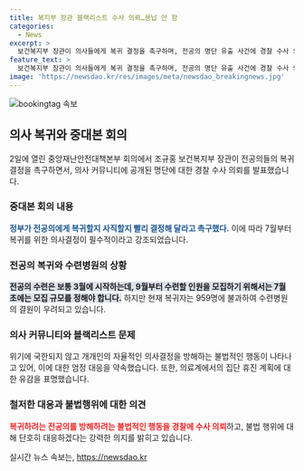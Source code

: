 ```yaml
---
title: 복지부 장관 블랙리스트 수사 의뢰…용납 안 함
categories:
  - News
excerpt: >
  보건복지부 장관이 의사들에게 복귀 결정을 촉구하며, 전공의 명단 유출 사건에 경찰 수사 의뢰하고 불법 행위 강력 대응 방침을 밝혔다. 전공의 결원 파악과 모집을 촉구하며, 복귀를 방해하는 행위는 용납할 수 없다고 강조했다. 또한, 집단 휴진 계획에 대해 유감을 표명하며 환자 생명을 최우선으로 여기길 촉구했다. 이에 대한 대응을 단호히 밝혔다.
feature_text: >
  보건복지부 장관이 의사들에게 복귀 결정을 촉구하며, 전공의 명단 유출 사건에 경찰 수사 의뢰하고 불법 행위 강력 대응 방침을 밝혔다. 전공의 결원 파악과 모집을 촉구하며, 복귀를 방해하는 행위는 용납할 수 없다고 강조했다. 또한, 집단 휴진 계획에 대해 유감을 표명하며 환자 생명을 최우선으로 여기길 촉구했다. 이에 대한 대응을 단호히 밝혔다.
image: 'https://newsdao.kr/res/images/meta/newsdao_breakingnews.jpg'
---
```


<p><img src="https://newsdao.kr/res/images/meta/newsdao_breakingnews.jpg" alt="bookingtag 속보" /></p>

<h2 data-ke-size="size26">의사 복귀와 중대본 회의</h2>

<p data-ke-size="size16">2일에 열린 중앙재난안전대책본부 회의에서 조규홍 보건복지부 장관이 전공의들의 복귀 결정을 촉구하면서, 의사 커뮤니티에 공개된 명단에 대한 경찰 수사 의뢰를 발표했습니다.</p>

<h3>중대본 회의 내용</h3>

<p data-ke-size="size16"><b><span style="color: #1a5490;">정부가 전공의에게 복귀할지 사직할지 빨리 결정해 달라고 촉구했다.</span></b> 이에 따라 7월부터 복귀를 위한 의사결정이 필수적이라고 강조되었습니다. </p>

<h3>전공의 복귀와 수련병원의 상황</h3>

<p data-ke-size="size16"><b><span style="background-color: #21538527;">전공의 수련은 보통 3월에 시작하는데, 9월부터 수련할 인원을 모집하기 위해서는 7월 초에는 모집 규모를 정해야 합니다.</span></b> 하지만 현재 복귀자는 959명에 불과하여 수련병원의 결원이 우려되고 있습니다.</p>

<h3>의사 커뮤니티와 블랙리스트 문제</h3>

<p data-ke-size="size16">위기에 국한되지 않고 개개인의 자율적인 의사결정을 방해하는 불법적인 행동이 나타나고 있어, 이에 대한 엄정 대응을 약속했습니다. 또한, 의료계에서의 집단 휴진 계획에 대한 유감을 표명했습니다.</p>

<h3>철저한 대응과 불법행위에 대한 의견</h3>

<p data-ke-size="size16"><b><span style="color: #ee2323;">복귀하려는 전공의를 방해하려는 불법적인 행동을 경찰에 수사 의뢰</span></b>하고, 불법 행위에 대해 단호히 대응하겠다는 강력한 의지를 밝히고 있습니다.</p>
실시간 뉴스 속보는, <a href="https://newsdao.kr" rel="dofollow">https://newsdao.kr</a>


